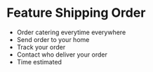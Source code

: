 # Feature Shipping Order

- Order catering everytime everywhere
- Send order to your home
- Track your order
- Contact who deliver your order
- Time estimated

